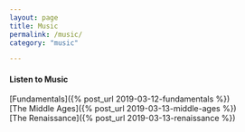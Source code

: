 ```yaml
---
layout: page
title: Music
permalink: /music/
category: "music"

---
```


<h4>Listen to Music</h4>
[Fundamentals]({% post_url 2019-03-12-fundamentals %})<br />
[The Middle Ages]({% post_url 2019-03-13-middle-ages %})<br />
[The Renaissance]({% post_url 2019-03-13-renaissance %})<br />